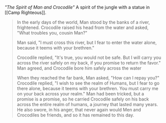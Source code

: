 *"The Spirit of Man and Crocodile"*
A spirit of the jungle with a statue in [[Camp Righteous]].

> In the early days of the world, Man stood by the banks of a river, frightened. Crocodile raised his head from the water and asked, "What troubles you, cousin Man?"
> 
> Man said, "I must cross this river, but I fear to enter the water alone, because it teems with your brethren."
> 
> Crocodile replied, "It's true, you would not be safe. But I will carry you across the river safely on my back, if you promise to return the favor." Man agreed, and Crocodile bore him safely across the water
> 
> When they reached the far bank, Man asked, "How can I repay you?" Crocodile replied, "I wish to see the realm of Humans, but I fear to go there alone, because it teems with your brethren. You must carry me on your back across your realm." Man had been tricked, but a promise is a promise, so he carried Crocodile safely on his back across the entire realm of humans, a journey that lasted many years. He also swore, in his anger, that never again would Men and Crocodiles be friends, and so it has remained to this day.
